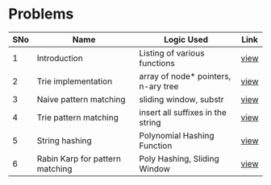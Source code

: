 # Problems

SNo | Name | Logic Used | Link |
----|------|------------|------|
1 | Introduction | Listing of various functions | [view](introduction.txt)
2 | Trie implementation | array of node* pointers, n-ary tree | [view](trie_naive_implementation.cpp)
3 | Naive pattern matching | sliding window, substr | [view](string_matching_naive.cpp)
4 | Trie pattern matching | insert all suffixes in the string | [view](string_matching_trie.cpp)
5 | String hashing | Polynomial Hashing Function | [view](string_hashing.cpp)
6 | Rabin Karp for pattern matching | Poly Hashing, Sliding Window | [view](Rabin_Karp_01.cpp)